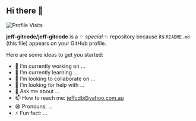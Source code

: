## Hi there 👋
![Profile Visits](https://img.shields.io/endpoint?url=https://yasinkalkan.com/api/githubvisitorstats/track/?user=jeff-gitcode)

**jeff-gitcode/jeff-gitcode** is a ✨ _special_ ✨ repository because its `README.md` (this file) appears on your GitHub profile.

Here are some ideas to get you started:

- 🔭 I’m currently working on ...
- 🌱 I’m currently learning ...
- 👯 I’m looking to collaborate on ...
- 🤔 I’m looking for help with ...
- 💬 Ask me about ...
- 📫 How to reach me: jeffcdb@yahoo.com.au
- 😄 Pronouns: ...
- ⚡ Fun fact: ...

